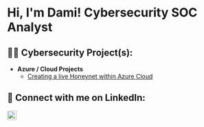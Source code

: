 <h1>Hi, I'm Dami! Cybersecurity SOC Analyst </h1>

<h2>👨‍💻 Cybersecurity Project(s):</h2>

- <b>Azure / Cloud Projects</b>
  - [Creating a live Honeynet within Azure Cloud](https://github.com/imadeda/Azure-Cloud-Soc)

<h2> 🤳 Connect with me on LinkedIn:</h2>

[<img align="left" alt="Dami | LinkedIn" width="22px" src="https://cdn.jsdelivr.net/npm/simple-icons@v3/icons/linkedin.svg" />][linkedin]

[linkedin]: https://www.linkedin.com/in/adewuyid/

